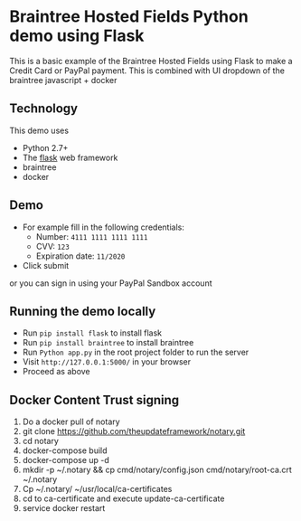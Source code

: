 # Braintree Hosted Fields Python demo using Flask 

This is a  basic example of the Braintree Hosted Fields using Flask to make a Credit Card or PayPal payment. This is combined with UI dropdown of the braintree javascript + docker

## Technology

This demo uses

* Python 2.7+
* The [flask](http://flask.pocoo.org/) web framework
* braintree
* docker

## Demo

* For example fill in the following credentials:
  * Number: `4111 1111 1111 1111`
  * CVV: `123`
  * Expiration date: `11/2020`
* Click submit

or you can sign in using your PayPal Sandbox account

## Running the demo locally

* Run `pip install flask` to install flask
* Run `pip install braintree` to install braintree 
* Run `Python app.py` in the root project folder to run the server 
* Visit `http://127.0.0.1:5000/` in your browser
* Proceed as above


## Docker Content Trust signing
1) Do a docker pull of notary
2) git clone https://github.com/theupdateframework/notary.git
3) cd notary 
4) docker-compose build
5) docker-compose up -d
6) mkdir -p ~/.notary && cp cmd/notary/config.json cmd/notary/root-ca.crt ~/.notary
7) Cp ~/.notary/ ~/usr/local/ca-certificates
8) cd to ca-certificate and execute update-ca-certificate
9) service docker restart
